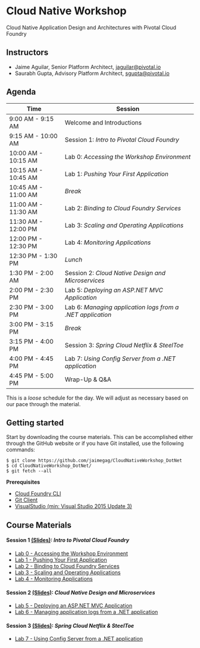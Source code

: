 # Cloud Native Workshop
Cloud Native Application Design and Architectures with Pivotal Cloud Foundry

## Instructors
- Jaime Aguilar, Senior Platform Architect, jaguilar@pivotal.io
- Saurabh Gupta, Advisory Platform Architect, sgupta@pivotal.io

## Agenda

Time | Session
---- | -------
9:00 AM - 9:15 AM | Welcome and Introductions
9:15 AM - 10:00 AM | Session 1: _Intro to Pivotal Cloud Foundry_
10:00 AM - 10:15 AM | Lab 0: _Accessing the Workshop Environment_
10:15 AM - 10:45 AM | Lab 1: _Pushing Your First Application_
10:45 AM - 11:00 AM | _Break_
11:00 AM - 11:30 AM | Lab 2: _Binding to Cloud Foundry Services_
11:30 AM - 12:00 PM | Lab 3: _Scaling and Operating Applications_
12:00 PM - 12:30 PM | Lab 4: _Monitoring Applications_
12:30 PM - 1:30 PM | _Lunch_
1:30 PM - 2:00 AM | Session 2: _Cloud Native Design and Microservices_
2:00 PM - 2:30 PM | Lab 5: _Deploying an ASP.NET MVC Application_
2:30 PM - 3:00 PM | Lab 6: _Managing application logs from a .NET application_
3:00 PM - 3:15 PM | _Break_
3:15 PM - 4:00 PM | Session 3: _Spring Cloud Netflix & SteelToe_
4:00 PM - 4:45 PM | Lab 7: _Using Config Server from a .NET application_
4:45 PM - 5:00 PM | Wrap-Up & Q&A

This is a _loose_ schedule for the day. We will adjust as necessary based on our pace through the material.

## Getting started

Start by downloading the course materials.  This can be accomplished either through the GitHub website or if you have Git installed, use the following commands:

```
$ git clone https://github.com/jaimegag/CloudNativeWorkshop_DotNet
$ cd CloudNativeWorkshop_DotNet/
$ git fetch --all
```

**Prerequisites**
- [Cloud Foundry CLI](https://github.com/cloudfoundry/cli)
- [Git Client](https://git-scm.com/downloads)
- [VisualStudio (min: Visual Studio 2015 Update 3)](https://www.visualstudio.com/downloads/)

## Course Materials

#### Session 1 [(Slides)](session_01/Session_01.pdf): _Intro to Pivotal Cloud Foundry_
  - [Lab 0 - Accessing the Workshop Environment](session_01/lab_00/lab_00.adoc)
  - [Lab 1 - Pushing Your First Application](session_01/lab_01/lab_01.adoc)
  - [Lab 2 - Binding to Cloud Foundry Services](session_01/lab_02/lab_02.adoc)
  - [Lab 3 - Scaling and Operating Applications](session_01/lab_03/lab_03.adoc)
  - [Lab 4 - Monitoring Applications](session_01/lab_04/lab_04.adoc)

#### Session 2 [(Slides)](session_02/Session_02.pdf): _Cloud Native Design and Microservices_
  - [Lab 5 - Deploying an ASP.NET MVC Application](session_02/lab_05/lab_05.adoc)
  - [Lab 6 - Managing application logs from a .NET application](session_02/lab_06/lab_06.adoc)

#### Session 3 [(Slides)](session_03/session_03.pdf): _Spring Cloud Netflix & SteelToe_
  - [Lab 7 - Using Config Server from a .NET application](session_03/lab_07/lab_07.adoc)
